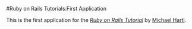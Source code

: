 
#Ruby on Rails Tutorials:First Application

This is the first application for the 
[*Ruby on Rails Tutorial*](http://railstutorial.org)
by [Michael Hartl](http:??michaelhartl.com).